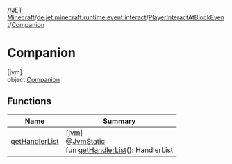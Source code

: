 //[JET-Minecraft](../../../../index.md)/[de.jet.minecraft.runtime.event.interact](../../index.md)/[PlayerInteractAtBlockEvent](../index.md)/[Companion](index.md)

# Companion

[jvm]\
object [Companion](index.md)

## Functions

| Name | Summary |
|---|---|
| [getHandlerList](get-handler-list.md) | [jvm]<br>@[JvmStatic](https://kotlinlang.org/api/latest/jvm/stdlib/kotlin.jvm/-jvm-static/index.html)<br>fun [getHandlerList](get-handler-list.md)(): HandlerList |
